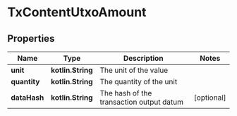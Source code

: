 
# TxContentUtxoAmount

## Properties
Name | Type | Description | Notes
------------ | ------------- | ------------- | -------------
**unit** | **kotlin.String** | The unit of the value | 
**quantity** | **kotlin.String** | The quantity of the unit | 
**dataHash** | **kotlin.String** | The hash of the transaction output datum |  [optional]



